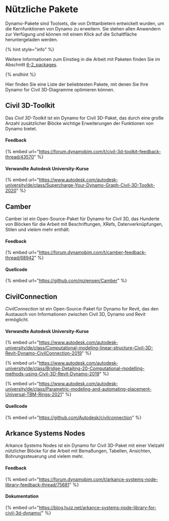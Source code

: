 # Nützliche Pakete

Dynamo-Pakete sind Toolsets, die von Drittanbietern entwickelt wurden, um die Kernfunktionen von Dynamo zu erweitern. Sie stehen allen Anwendern zur Verfügung und können mit einem Klick auf die Schaltfläche heruntergeladen werden.

{% hint style="info" %}

 Weitere Informationen zum Einstieg in die Arbeit mit Paketen finden Sie im Abschnitt [6-2_packages](../6\_custom\_nodes\_and\_packages/6-2\_packages/ "mention"). 

{% endhint %}

Hier finden Sie eine Liste der beliebtesten Pakete, mit denen Sie Ihre Dynamo for Civil 3D-Diagramme optimieren können.

## Civil 3D-Toolkit

Das _Civil 3D-Toolkit_ ist ein Dynamo for Civil 3D-Paket, das durch eine große Anzahl zusätzlicher Blöcke wichtige Erweiterungen der Funktionen von Dynamo bietet.

#### Feedback

{% embed url="https://forum.dynamobim.com/t/civil-3d-toolkit-feedback-thread/43570" %}

#### Verwandte Autodesk University-Kurse

{% embed url="https://www.autodesk.com/autodesk-university/de/class/Supercharge-Your-Dynamo-Graph-Civil-3D-Toolkit-2020" %}

## Camber

Camber ist ein Open-Source-Paket für Dynamo for Civil 3D, das Hunderte von Blöcken für die Arbeit mit Beschriftungen, XRefs, Datenverknüpfungen, Stilen und vielem mehr enthält.

#### Feedback

{% embed url="https://forum.dynamobim.com/t/camber-feedback-thread/68942" %}

#### Quellcode

{% embed url="https://github.com/mzjensen/Camber" %}

## CivilConnection

_CivilConnection_ ist ein Open-Source-Paket für Dynamo for Revit, das den Austausch von Informationen zwischen Civil 3D, Dynamo und Revit ermöglicht.

#### Verwandte Autodesk University-Kurse

{% embed url="https://www.autodesk.com/autodesk-university/de/class/Computational-modeling-linear-structure-Civil-3D-Revit-Dynamo-CivilConnection-2019" %}

{% embed url="https://www.autodesk.com/autodesk-university/de/class/Bridge-Detailing-20-Computational-modelling-methods-using-Civil-3D-Revit-Dynamo-2019" %}

{% embed url="https://www.autodesk.com/autodesk-university/de/class/Parametric-modeling-and-automating-placement-Universal-TBM-Rings-2021" %}

#### Quellcode

{% embed url="https://github.com/Autodesk/civilconnection" %}

## Arkance Systems Nodes

Arkance Systems Nodes ist ein Dynamo for Civil 3D-Paket mit einer Vielzahl nützlicher Blöcke für die Arbeit mit Bemaßungen, Tabellen, Ansichten, Bohrungssteuerung und vielem mehr.

#### Feedback

{% embed url="https://forum.dynamobim.com/t/arkance-systems-node-library-feedback-thread/75681" %}

#### Dokumentation

{% embed url="https://blog.huiz.net/arkance-systems-node-library-for-civil-3d-dynamo/" %}
